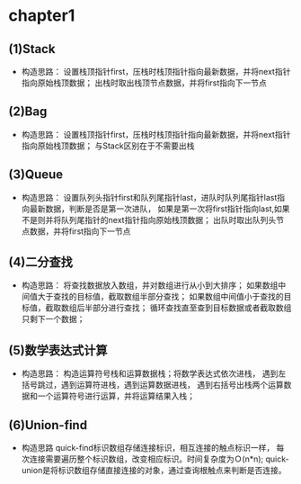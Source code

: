 # chapter1
## (1)Stack
- 构造思路：
设置栈顶指针first，压栈时栈顶指针指向最新数据，并将next指针指向原始栈顶数据；
出栈时取出栈顶节点数据，并将first指向下一节点

## (2)Bag
- 构造思路：
设置栈顶指针first，压栈时栈顶指针指向最新数据，并将next指针指向原始栈顶数据；
与Stack区别在于不需要出栈

## (3)Queue
- 构造思路：
设置队列头指针first和队列尾指针last，进队时队列尾指针last指向最新数据，判断是否是第一次进队，
如果是第一次将first指针指向last,如果不是则并将队列尾指针的next指针指向原始栈顶数据；
出队时取出队列头节点数据，并将first指向下一节点

## (4)二分查找
- 构造思路：
将查找数据放入数组，并对数组进行从小到大排序；
如果数组中间值大于查找的目标值，截取数组半部分查找；
如果数组中间值小于查找的目标值，截取数组后半部分进行查找；
循环查找直至查到目标数据或者截取数组只剩下一个数据；

## (5)数学表达式计算
- 构造思路：
构造运算符号栈和运算数据栈；将数学表达式依次进栈，
遇到左括号跳过，遇到运算符进栈，遇到运算数据进栈，
遇到右括号出栈两个运算数据和一个运算符号进行运算，并将运算结果入栈；

## (6)Union-find
- 构造思路
quick-find标识数组存储连接标识，相互连接的触点标识一样，
每次连接需要遍历整个标识数组，改变相应标识。时间复杂度为Ｏ(n*n);
quick-union是将标识数组存储直接连接的对象，通过查询根触点来判断是否连接。